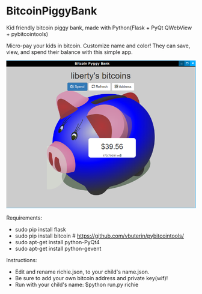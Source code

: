 # BitcoinPiggyBank
Kid friendly bitcoin piggy bank, made with Python(Flask + PyQt QWebView + pybitcointools)

Micro-pay your kids in bitcoin. Customize name and color!
They can save, view, and spend their balance with this simple app.

![Screenshot](https://raw.githubusercontent.com/SteveV916/BitcoinPiggyBank/master/screen.png "Screenshot")

Requirements:
- sudo pip install flask
- sudo pip install bitcoin # https://github.com/vbuterin/pybitcointools/
- sudo apt-get install python-PyQt4
- sudo apt-get install python-gevent

Instructions:
- Edit and rename richie.json, to your child's name.json.
- Be sure to add your own bitcoin address and private key(wif)!
- Run with your child's name: $python run.py richie
